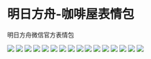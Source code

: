 # 明日方舟-咖啡屋表情包

明日方舟微信官方表情包

![](https://cdn.jsdelivr.net/gh/2x-ercha/twikoo-magic@master/image/Arknights_coffeehouse/coffeehouse_01.jpg)
![](https://cdn.jsdelivr.net/gh/2x-ercha/twikoo-magic@master/image/Arknights_coffeehouse/coffeehouse_02.jpg)
![](https://cdn.jsdelivr.net/gh/2x-ercha/twikoo-magic@master/image/Arknights_coffeehouse/coffeehouse_03.jpg)
![](https://cdn.jsdelivr.net/gh/2x-ercha/twikoo-magic@master/image/Arknights_coffeehouse/coffeehouse_04.jpg)
![](https://cdn.jsdelivr.net/gh/2x-ercha/twikoo-magic@master/image/Arknights_coffeehouse/coffeehouse_05.jpg)
![](https://cdn.jsdelivr.net/gh/2x-ercha/twikoo-magic@master/image/Arknights_coffeehouse/coffeehouse_06.jpg)
![](https://cdn.jsdelivr.net/gh/2x-ercha/twikoo-magic@master/image/Arknights_coffeehouse/coffeehouse_07.jpg)
![](https://cdn.jsdelivr.net/gh/2x-ercha/twikoo-magic@master/image/Arknights_coffeehouse/coffeehouse_08.jpg)
![](https://cdn.jsdelivr.net/gh/2x-ercha/twikoo-magic@master/image/Arknights_coffeehouse/coffeehouse_09.jpg)
![](https://cdn.jsdelivr.net/gh/2x-ercha/twikoo-magic@master/image/Arknights_coffeehouse/coffeehouse_10.jpg)
![](https://cdn.jsdelivr.net/gh/2x-ercha/twikoo-magic@master/image/Arknights_coffeehouse/coffeehouse_11.jpg)
![](https://cdn.jsdelivr.net/gh/2x-ercha/twikoo-magic@master/image/Arknights_coffeehouse/coffeehouse_12.jpg)
![](https://cdn.jsdelivr.net/gh/2x-ercha/twikoo-magic@master/image/Arknights_coffeehouse/coffeehouse_13.jpg)
![](https://cdn.jsdelivr.net/gh/2x-ercha/twikoo-magic@master/image/Arknights_coffeehouse/coffeehouse_14.jpg)
![](https://cdn.jsdelivr.net/gh/2x-ercha/twikoo-magic@master/image/Arknights_coffeehouse/coffeehouse_15.jpg)
![](https://cdn.jsdelivr.net/gh/2x-ercha/twikoo-magic@master/image/Arknights_coffeehouse/coffeehouse_16.jpg)
